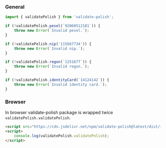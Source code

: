 ### General

```ts
import { validatePolish } from 'validate-polish';

if (!validatePolish.pesel(`92060512181`)) {
    throw new Error(`Invalid pesel.`);
}

if (!validatePolish.nip('115667734')) {
    throw new Error(`Invalid nip.`);
}

if (!validatePolish.regon(`1251677`)) {
    throw new Error(`Invalid regon.`);
}

if (!validatePolish.identityCard(`14124142`)) {
    throw new Error(`Invalid identity card.`);
}
```

### Browser

In browser validate-polish package is wrapped twice `validatePolish.validatePolish`.

```html
<script src="https://cdn.jsdelivr.net/npm/validate-polish@latest/dist/index.browser.js"></script>
<script>
    console.log(validatePolish.validatePolish);
</script>
```
